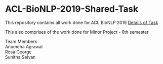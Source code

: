 # ACL-BioNLP-2019-Shared-Task
This repository contains all work done for ACL BioNLP 2019
[Details of Task](https://sites.google.com/view/mediqa2019)

This also comprises of the work done for Minor Project - 6th semester

Team Members         
Anumeha Agrawal      
Rosa George     
Sunitha Selvan
